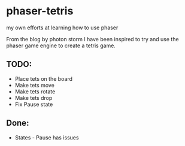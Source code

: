 # phaser-tetris
my own efforts at learning how to use phaser

From the blog by photon storm I have been inspired to try and use the phaser game engine to create a tetris game.

## TODO: 
* Place tets on the board
* Make tets move
* Make tets rotate
* Make tets drop
* Fix Pause state

## Done:
* States - Pause has issues